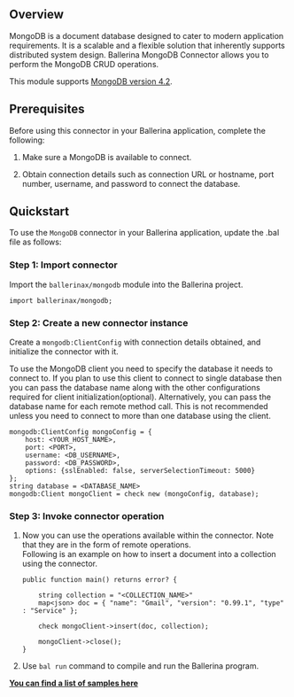 ## Overview
MongoDB is a document database designed to cater to modern application requirements. It is a scalable and a flexible solution that inherently supports distributed system design. Ballerina MongoDB Connector allows you to perform the MongoDB CRUD operations.

This module supports [MongoDB version 4.2](https://docs.mongodb.com/v4.2/).

## Prerequisites

Before using this connector in your Ballerina application, complete the following:

1. Make sure a MongoDB is available to connect.

2. Obtain connection details such as connection URL or hostname, port number, username, and password to connect the database.

## Quickstart

To use the `MongoDB` connector in your Ballerina application, update the .bal file as follows:

### Step 1: Import connector
Import the `ballerinax/mongodb` module into the Ballerina project.
```ballerina
import ballerinax/mongodb;
```

### Step 2: Create a new connector instance
Create a `mongodb:ClientConfig` with connection details obtained, and initialize the connector with it.

To use the MongoDB client you need to specify the database it needs to connect to. If you plan to use this client to connect to single database then you can pass the database name along with the other configurations required for client initialization(optional). Alternatively, you can pass the database name for each remote method call. This is not recommended unless you need to connect to more than one database using the client.

```ballerina
mongodb:ClientConfig mongoConfig = {
    host: <YOUR_HOST_NAME>,
    port: <PORT>,
    username: <DB_USERNAME>,
    password: <DB_PASSWORD>,
    options: {sslEnabled: false, serverSelectionTimeout: 5000}
};
string database = <DATABASE_NAME>
mongodb:Client mongoClient = check new (mongoConfig, database);
```

### Step 3: Invoke connector operation
1. Now you can use the operations available within the connector. Note that they are in the form of remote operations.  
Following is an example on how to insert a document into a collection using the connector.
    ```ballerina
    public function main() returns error? {
        
        string collection = "<COLLECTION_NAME>"
        map<json> doc = { "name": "Gmail", "version": "0.99.1", "type" : "Service" };

        check mongoClient->insert(doc, collection);

        mongoClient->close();
    }
    ```
2. Use `bal run` command to compile and run the Ballerina program.

**[You can find a list of samples here](https://github.com/ballerina-platform/module-ballerinax-mongodb/blob/master/mongodb/samples/)**
